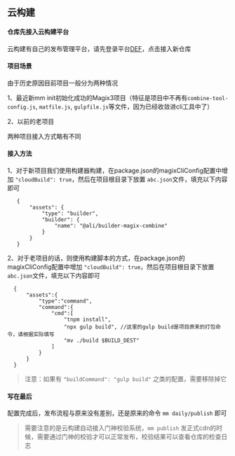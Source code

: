 ## 云构建

#### 仓库先接入云构建平台

云构建有自己的发布管理平台，请先登录平台[DEF](http://engine.def.alibaba-inc.com/my#/project)，点击接入新仓库


#### 项目场景

由于历史原因目前项目一般分为两种情况

1、最近新mm init初始化成功的Magix3项目（特征是项目中不再有`combine-tool-config.js`, `matfile.js`, `gulpfile.js`等文件，因为已经收敛进cli工具中了）

2、以前的老项目

两种项目接入方式略有不同


#### 接入方法

1、对于新项目我们使用构建器构建，在package.json的magixCliConfig配置中增加 `"cloudBuild": true`，然后在项目根目录下放置 `abc.json`文件，填充以下内容即可
 ```
    {
        "assets": {
            "type": "builder",
            "builder": {
                "name": "@ali/builder-magix-combine"
            }
        }
    }
 ```

 2、对于老项目的话，则使用构建脚本的方式，在package.json的magixCliConfig配置中增加 `"cloudBuild": true`，然后在项目根目录下放置 `abc.json`文件，填充以下内容即可

  ```
    {
        "assets":{
            "type":"command",
            "command":{
                "cmd":[
                    "tnpm install",
                    "npx gulp build", //这里的gulp build是项目原来的打包命令，请根据实际填写
                    "mv ./build $BUILD_DEST"
                ]
            }
        }
    }
 ```
 > 注意：如果有 `"buildCommand": "gulp build"` 之类的配置，需要移除掉它


#### 写在最后

配置完成后，发布流程与原来没有差别，还是原来的命令 `mm daily/publish` 即可

> 需要注意的是云构建自动接入门神校验系统，`mm publish` 发正式cdn的时候，需要通过门神的校验才可以正常发布，校验结果可以查看仓库的检查日志